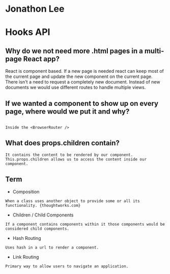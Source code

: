 # Jonathon Lee
# Hooks API


## Why do we not need more .html pages in a multi-page React app?
React is component based. If a new page is needed react can keep most of
the current page and update the new component on the current page. There isn't a need to request a completely new document. Instead of new documents we would use different routes to handle multiple views.

## If we wanted a component to show up on every page, where would we put it and why?
```

Inside the <BrowserRouter />
```
## What does props.children contain?
```
It contains the content to be rendered by our component. This.props.children allows us to access the content inside our component.
```
## Term
- Composition
```
When a class uses another object to provide some or all its functionality. {thoughtworks.com}
```
- Children / Child Components
```
If a component contains components within it those components would be considered child components.
```
- Hash Routing
```
Uses hash in a url to render a component.
```
- Link Routing
```
Primary way to allow users to navigate an application. 
```
